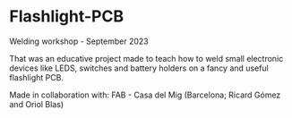 # Flashlight-PCB
Welding workshop - September 2023

That was an educative project made to teach how to weld small electronic devices like LEDS, switches and battery holders on a fancy and useful flashlight PCB.

Made in collaboration with: FAB - Casa del Mig (Barcelona; Ricard Gómez and Oriol Blas)

